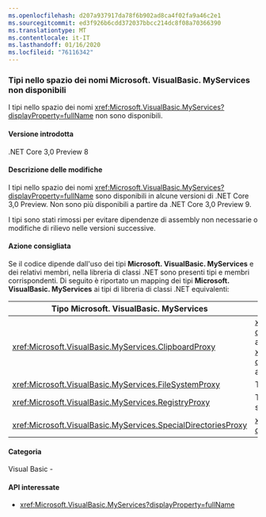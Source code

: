 ```yaml
---
ms.openlocfilehash: d207a937917da78f6b902ad8ca4f02fa9a46c2e1
ms.sourcegitcommit: ed3f926b6cdd372037bbcc214dc8f08a70366390
ms.translationtype: MT
ms.contentlocale: it-IT
ms.lasthandoff: 01/16/2020
ms.locfileid: "76116342"
---
```

### <a name="types-in-microsoftvisualbasicmyservices-namespace-not-available"></a>Tipi nello spazio dei nomi Microsoft. VisualBasic. MyServices non disponibili

I tipi nello spazio dei nomi <xref:Microsoft.VisualBasic.MyServices?displayProperty=fullName> non sono disponibili.

#### <a name="version-introduced"></a>Versione introdotta

.NET Core 3,0 Preview 8

#### <a name="change-description"></a>Descrizione delle modifiche

I tipi nello spazio dei nomi <xref:Microsoft.VisualBasic.MyServices?displayProperty=fullName> sono disponibili in alcune versioni di .NET Core 3,0 Preview. Non sono più disponibili a partire da .NET Core 3,0 Preview 9.

I tipi sono stati rimossi per evitare dipendenze di assembly non necessarie o modifiche di rilievo nelle versioni successive.

#### <a name="recommended-action"></a>Azione consigliata

Se il codice dipende dall'uso dei tipi **Microsoft. VisualBasic. MyServices** e dei relativi membri, nella libreria di classi .NET sono presenti tipi e membri corrispondenti. Di seguito è riportato un mapping dei tipi **Microsoft. VisualBasic. MyServices** ai tipi di libreria di classi .NET equivalenti:

|Tipo Microsoft. VisualBasic. MyServices|Tipo libreria di classi .NET|
|--|--|
|<xref:Microsoft.VisualBasic.MyServices.ClipboardProxy>|<xref:System.Windows.Clipboard?displayProperty=nameWithType> per applicazioni WPF <xref:System.Windows.Forms.Clipboard?displayProperty=nameWithType> per applicazioni Windows Forms|
|<xref:Microsoft.VisualBasic.MyServices.FileSystemProxy>|Tipi nello spazio dei nomi <xref:System.IO>|
|<xref:Microsoft.VisualBasic.MyServices.RegistryProxy>|Tipi correlati al registro di sistema nello spazio dei nomi <xref:Microsoft.Win32>|
|<xref:Microsoft.VisualBasic.MyServices.SpecialDirectoriesProxy>|<xref:System.Environment.GetFolderPath%2A?displayProperty=nameWithType>|

#### <a name="category"></a>Categoria

Visual Basic -

#### <a name="affected-apis"></a>API interessate

- <xref:Microsoft.VisualBasic.MyServices?displayProperty=fullName>

<!--

### Affected APIs

- `N:Microsoft.VisualBasic.MyServices`

-->
